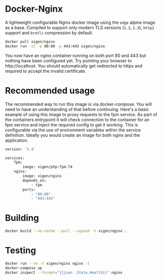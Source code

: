 
# Docker-Nginx
A lightweight configurable Nginx docker image using the `edge` alpine image as a base. Compiled to support only modern TLS versions (`1.2`, `1.3`), `http2` support and `brotli` compression by default.


```sh
docker pull xigen/nginx
docker run -it -p 80:80 -p 443:443 xigen/nginx
```

You now have an nginx container running on both port 80 and 443 but nothing have been configured yet. Try pointing your browser to http://localhost. You should automatically get redirected to https and required to accept the invalid certificate.

# Recommended usage
The recommended way to run this image is via docker-compose. You will need to have an understanding of that before continuing. Here's a basic example
of using this image to proxy requests to the fpm service. As part of the containers
entrypoint it will check connection to the container for an fpm service and inject the required config to get it working. This is configurable via the use of environment variables within the service definition. Ideally you would create an image for both nginx and the application.

```sh
version: '3.4'

services:
    fpm:
        image: xigen/php:fpm-74
    nginx:
        image: xigen/nginx
        depends_on:
            - fpm
        ports:
            - "80:80"
            - "443:443"
```

# Building
```sh
docker build --no-cache --pull --squash -t xigen/nginx .
```

# Testing
```sh
docker run --rm -t xigen/nginx nginx -t
docker-compose up
docker inspect --format="{{json .State.Health}}" nginx
```
